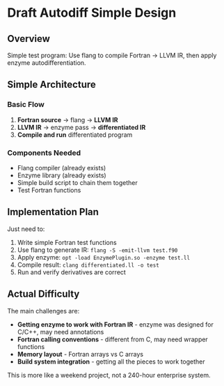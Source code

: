 # Draft Autodiff Simple Design

## Overview
Simple test program: Use flang to compile Fortran → LLVM IR, then apply enzyme autodifferentiation.

## Simple Architecture

### Basic Flow
1. **Fortran source** → flang → **LLVM IR**
2. **LLVM IR** → enzyme pass → **differentiated IR**  
3. **Compile and run** differentiated program

### Components Needed
- Flang compiler (already exists)
- Enzyme library (already exists)
- Simple build script to chain them together
- Test Fortran functions

## Implementation Plan
Just need to:
1. Write simple Fortran test functions
2. Use flang to generate IR: `flang -S -emit-llvm test.f90`
3. Apply enzyme: `opt -load EnzymePlugin.so -enzyme test.ll`
4. Compile result: `clang differentiated.ll -o test`
5. Run and verify derivatives are correct

## Actual Difficulty
The main challenges are:
- **Getting enzyme to work with Fortran IR** - enzyme was designed for C/C++, may need annotations
- **Fortran calling conventions** - different from C, may need wrapper functions
- **Memory layout** - Fortran arrays vs C arrays
- **Build system integration** - getting all the pieces to work together

This is more like a weekend project, not a 240-hour enterprise system.